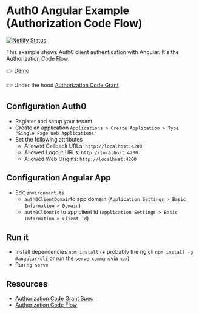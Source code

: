 # Auth0 Angular Example (Authorization Code Flow)

[![Netlify Status](https://api.netlify.com/api/v1/badges/e54bab85-555a-44b3-aecb-7f75a8559878/deploy-status)](https://app.netlify.com/sites/auth0-angular-authentication-example/deploys)

This example shows Auth0 client authentication with Angular. It's the Authorization Code Flow.

👉 [Demo](https://auth0-angular-authentication-example.netlify.app/) 

👉 Under the hood [Authorization Code Grant](https://tools.ietf.org/html/rfc6749#section-4.1)


## Configuration Auth0

* Register and setup your tenant
* Create an application ``Applications > Create Application > Type "Single Page Web Applications"``
* Set the following attributes
    * Allowed Callback URLs: ``http://localhost:4200``
    * Allowed Logout URLs: ``http://localhost:4200``
    * Allowed Web Origins: ``http://localhost:4200``

## Configuration Angular App

* Edit ``environment.ts``
    * ``auth0ClientDomain``to app domain (``Application Settings > Basic Information > Domain``)
    * ``auth0ClientId`` to app client id (``Application Settings > Basic Information > Client Id``)

## Run it

* Install dependencies ``npm install`` (+ probably the ng cli ``npm install -g @angular/cli`` or run the ``serve command``via ``npx``)
* Run ``ng serve``


## Resources

* [Authorization Code Grant Spec](https://tools.ietf.org/html/rfc6749#section-4.1)
* [Authorization Code Flow](https://auth0.com/docs/flows/authorization-code-flow)

